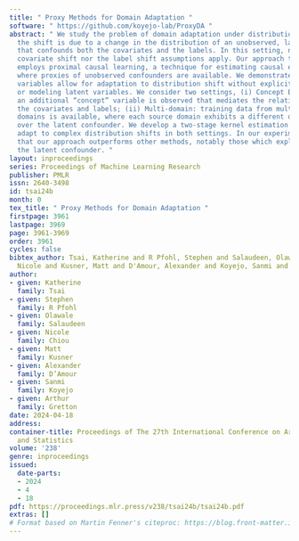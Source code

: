 ```yaml
---
title: " Proxy Methods for Domain Adaptation "
software: " https://github.com/koyejo-lab/ProxyDA "
abstract: " We study the problem of domain adaptation under distribution shift, where
  the shift is due to a change in the distribution of an unobserved, latent variable
  that confounds both the covariates and the labels. In this setting, neither the
  covariate shift nor the label shift assumptions apply. Our approach to adaptation
  employs proximal causal learning, a technique for estimating causal effects in settings
  where proxies of unobserved confounders are available. We demonstrate that proxy
  variables allow for adaptation to distribution shift without explicitly recovering
  or modeling latent variables. We consider two settings, (i) Concept Bottleneck:
  an additional “concept” variable is observed that mediates the relationship between
  the covariates and labels; (ii) Multi-domain: training data from multiple source
  domains is available, where each source domain exhibits a different distribution
  over the latent confounder. We develop a two-stage kernel estimation approach to
  adapt to complex distribution shifts in both settings. In our experiments, we show
  that our approach outperforms other methods, notably those which explicitly recover
  the latent confounder. "
layout: inproceedings
series: Proceedings of Machine Learning Research
publisher: PMLR
issn: 2640-3498
id: tsai24b
month: 0
tex_title: " Proxy Methods for Domain Adaptation "
firstpage: 3961
lastpage: 3969
page: 3961-3969
order: 3961
cycles: false
bibtex_author: Tsai, Katherine and R Pfohl, Stephen and Salaudeen, Olawale and Chiou,
  Nicole and Kusner, Matt and D'Amour, Alexander and Koyejo, Sanmi and Gretton, Arthur
author:
- given: Katherine
  family: Tsai
- given: Stephen
  family: R Pfohl
- given: Olawale
  family: Salaudeen
- given: Nicole
  family: Chiou
- given: Matt
  family: Kusner
- given: Alexander
  family: D’Amour
- given: Sanmi
  family: Koyejo
- given: Arthur
  family: Gretton
date: 2024-04-18
address:
container-title: Proceedings of The 27th International Conference on Artificial Intelligence
  and Statistics
volume: '238'
genre: inproceedings
issued:
  date-parts:
  - 2024
  - 4
  - 18
pdf: https://proceedings.mlr.press/v238/tsai24b/tsai24b.pdf
extras: []
# Format based on Martin Fenner's citeproc: https://blog.front-matter.io/posts/citeproc-yaml-for-bibliographies/
---
```

